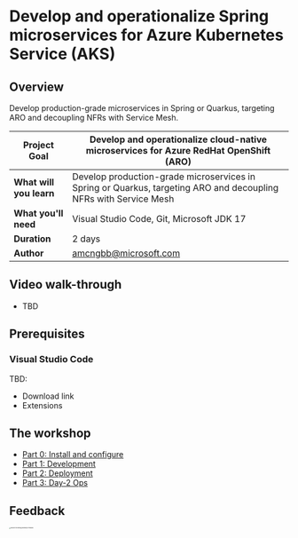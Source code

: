# Develop and operationalize Spring microservices for Azure Kubernetes Service (AKS)

## Overview

Develop production-grade microservices in Spring or Quarkus, targeting ARO and decoupling NFRs with Service Mesh.

| **Project Goal**        | Develop and operationalize cloud-native microservices for Azure RedHat OpenShift (ARO) |
| ----------------------- | ------------------------------------------------------------ |
| **What will you learn** | Develop production-grade microservices in Spring or Quarkus, targeting ARO and decoupling NFRs with Service Mesh |
| **What you'll need**    | Visual Studio Code, Git, Microsoft JDK 17                    |
| **Duration**            | 2 days                                                       |
| **Author**              | amcngbb@microsoft.com                                        |

## Video walk-through

- TBD

## Prerequisites

### Visual Studio Code

TBD:

- Download link
- Extensions

## The workshop

- [Part 0: Install and configure](./0-setup.md)
- [Part 1: Development](./dev.md)
- [Part 2: Deployment](./deploy.md)
- [Part 3: Day-2 Ops](./day2.md)

## Feedback



<img src="../QRCode for Reddog Workshop Feedback.png" alt="QRCode for Reddog Workshop Feedback" style="zoom:15%;" />
